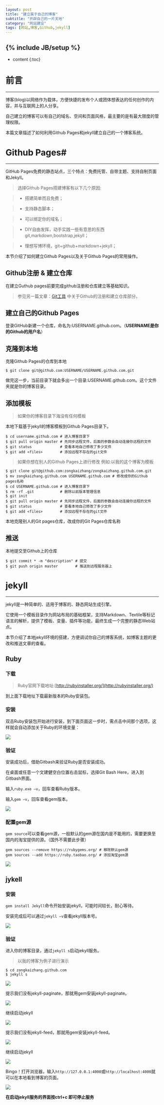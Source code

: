 ```yaml
---
layout: post
title: "建立属于自己的博客"
subtitle: "开辟自己的一片天地"
category: "网站建设"
tags: [网站,博客,Github,jekyll]
---
```

{% include JB/setup %}
---
* content
{:toc}

# 前言 #
---

博客(blog)以网络作为载体，方便快捷的发布个人或团体想表达的任何创作的内容，并与互联网上的人分享。

自己建立的博客可以有自己的域名、空间和页面风格，最主要的是有最大限度的管理权限。

本篇文章描述了如何利用Github Pages和jekyll建立自己的一个博客系统。

# Github Pages#
---

GitHub Pages免费的静态站点，三个特点：免费托管、自带主题、支持自制页面和Jekyll。

> 选择Github Pages搭建博客有以下几个原因:

> - 搭建简单而且免费；

> - 支持静态脚本；

> - 可以绑定你的域名；

> - DIY自由发挥，动手实践一些有意思的东西git,markdown,bootstrap,jekyll；

> - 理想写博环境，git+github+markdown+jekyll；

本节介绍了如何建立Github Pages以及关于Github Pages的常用操作。

## Github注册 & 建立仓库 ##


在建立Guthub pages前要完成github注册和仓库建立等基础知识。



> 参见另一篇文章：[Git工具](http://www.zkv5.com/%E5%BC%80%E5%8F%91%E5%B7%A5%E5%85%B7/2016/02/25/git-tools/) 中关于Github的注册和建立仓库部分。

## 建立自己的Github Pages ##

登录GitHub新建一个仓库，命名为:USERNAME.github.com。（**USERNAME是你的Github的用户名**）

## 克隆到本地 ##

克隆Github Pages的仓库到本地

```
$ git clone git@github.com:USERNAME/USERNAME.github.com.git
```

做完这一步，当前目录下就会多出一个目录:USERNAME.github.com。这个文件夹就是你的博客目录。

## 添加模板 ##

> 如果你的博客目录下海没有任何模板

本地下载基于jekyll的博客模板到Github Pages目录下。

```
$ cd username.github.com # 进入博客目录下
$ git pull origin master # 先同步远程文件，后面的参数会自动连接你远程的文件
$ git status             # 查看本地自己修改了多少文件
$ git add <files>        # 添加远程不存在的git文件
```

> 如果你想在别人的Github Pages上进行修改
> 例如:以我的这个博客为模板

```
$ git clone git@github.com:zongkaizhang/zongkaizhang.github.com.git
$ mv zongkaizhang.github.com USERNAME.github.com # 修改成你的Github pages名称
$ cd USERNAME.github.com # 进入博客目录下
$ rm -rf .git            # 删除以前版本管理信息
$ git init
$ git pull origin master # 先同步远程文件，后面的参数会自动连接你远程的文件
$ git status             # 查看本地自己修改了多少文件
$ git add <files>        # 添加远程不存在的git文件
```
本地克隆别人的Git pages仓库，改成你的Git Pages仓库名称

## 推送 ##

本地提交至Github上的仓库

```
$ git commit * -m "description" # 提交
$ git push origin master        # 推送到远程服务器上
```

# jekyll #
---

jekyll是一种简单的、适用于博客的、静态网站生成引擎。

它使用一个模板目录作为网站布局的基础框架，支持Markdown、Textile等标记语言的解析，提供了模板、变量、插件等功能，最终生成一个完整的静态Web站点。

本节介绍了本地jekyll环境的搭建，方便调试你自己的博客系统，如博客主题的更改和推送文章的查看。

## Ruby ##

### 下载 ###

> Ruby官网下载地址:[http://rubyinstaller.org/](http://rubyinstaller.org/)

到上面下载地址下载最新版本的Ruby安装包。

### 安装 ###

双击Ruby安装包开始进行安装，到下面页面这一步时，需点击中间那个选项，这样就会自动添加关于Ruby的环境变量：

<a >
    <img src="{{ site.baseurl }}/img/blog/ruby_install.png">
</a>

### 验证 ###

安装成功后，借助Gitbash来验证Ruby是否安装成功。

在桌面或任意一个文建健空白位置右击鼠标，选择Git Bash Here，进入到Gitbash界面。

输入`ruby.exe –v`，回车查看Ruby版本。

输入`gem –v`，回车查看gem版本。

<a >
    <img src="{{ site.baseurl }}/img/blog/ruby_v.png">
</a>

### 配置gem源 ###

`gem source`可以查看gem源，一般默认的gem源在国内是不能用的，需要更换至国内的淘宝提供的源。（国外不需要此步骤）

```
gem sources --remove https://rubygems.org/ # 移除默认gem源
gem sources --add https://ruby.taobao.org/ # 添加淘宝gem源
```

<a >
    <img src="{{ site.baseurl }}/img/blog/gem_source.png">
</a>

## jykell ##

### 安装 ###

`gem install Jekyll`命令开始安装jekyll，可能时间较长，耐心等待。

安装完成后可以通过`jekyll –v`查看jekyll版本号。

<a >
    <img src="{{ site.baseurl }}/img/blog/jekyll_v.png">
</a>

### 验证 ###

进入你的博客目录，通过`jekyll s`启动jekyll服务。

> 以我的博客为例子进行演示


```
$ cd zongkaizhang.github.com
$ jekyll s
```

<a >
    <img src="{{ site.baseurl }}/img/blog/jekyll_paginate.png">
</a>

提示我们没有jekyll-paginate，那就用gem安装jekyll-paginate。

<a >
    <img src="{{ site.baseurl }}/img/blog/jekyll_paginate_c.png">
</a>

继续启动jekyll

<a >
    <img src="{{ site.baseurl }}/img/blog/jekyll_feed.png">
</a>

提示我们没有jekyll-feed，那就用gem安装jekyll-feed。

<a >
    <img src="{{ site.baseurl }}/img/blog/jekyll_feed_c.png">
</a>

继续启动jekyll

<a >
    <img src="{{ site.baseurl }}/img/blog/jekyll_succes.png">
</a>

Bingo！打开浏览器，输入`http://127.0.0.1:4000`或`http://localhost:4000`就可以在本地看到博客的页面。

<a >
    <img src="{{ site.baseurl }}/img/blog/blog_success.png">
</a>

**在启动jekyll服务的界面按ctrl+c 即可停止服务**
